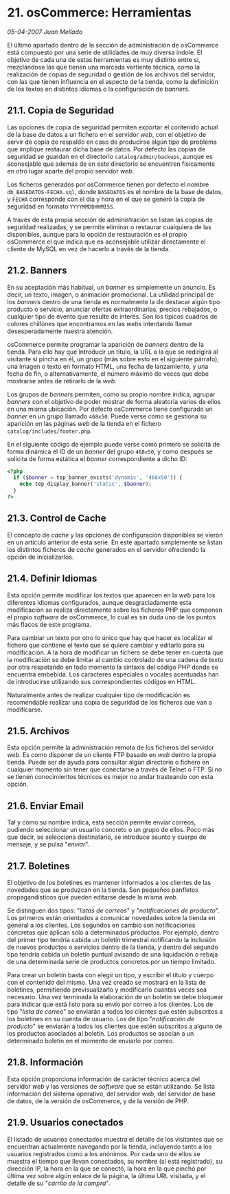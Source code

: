 # 21. osCommerce: Herramientas

_05-04-2007_ _Juan Mellado_

El último apartado dentro de la sección de administración de osCommerce está compuesto por una serie de utilidades de muy diversa índole. El objetivo de cada una de estas herramientas es muy distinto entre sí, mezclándose las que tienen una marcada vertiente técnica, como la realización de copias de seguridad o gestión de los archivos del servidor, con las que tienen influencia en el aspecto de la tienda, como la definición de los textos en distintos idiomas o la configuración de _banners_.

## 21.1. Copia de Seguridad

Las opciones de copia de seguridad permiten exportar el contenido actual de la base de datos a un fichero en el servidor _web_, con el objetivo de servir de copia de respaldo en caso de producirse algún tipo de problema que implique restaurar dicha base de datos. Por defecto las copias de seguridad se guardan en el directorio ```catalog/admin/backups```, aunque es aconsejable que además de en este directorio se encuentren físicamente en otro lugar aparte del propio servidor _web_.

Los ficheros generados por osCommerce tienen por defecto el nombre ```db_BASEDATOS-FECHA.sql```, donde ```BASEDATOS``` es el nombre de la base de datos, y ```FECHA``` corresponde con el día y hora en el que se generó la copia de seguridad en formato ```YYYYMMDDHHMISS```.

A través de esta propia sección de administración se listan las copias de seguridad realizadas, y se permite eliminar o restaurar cualquiera de las disponibles, aunque para la opción de restauración es el propio osCommerce el que indica que es aconsejable utilizar directamente el cliente de MySQL en vez de hacerlo a través de la tienda.

## 21.2. Banners

En su aceptación más habitual, un _banner_ es simplemente un anuncio. Es decir, un texto, imagen, o animación promocional. La utilidad principal de los _banners_ dentro de una tienda es normalmente la de destacar algún tipo producto o servicio, anunciar ofertas extraordinarias, precios rebajados, o cualquier tipo de evento que resulte de interés. Son los típicos cuadros de colores chillones que encontramos en las _webs_ intentando llamar desesperadamente nuestra atención.

osCommerce permite programar la aparición de _banners_ dentro de la tienda. Para ello hay que introducir un título, la URL a la que se redirigirá al visitante si pincha en él, un grupo (más sobre esto en el siguiente párrafo), una imagen o texto en formato HTML, una fecha de lanzamiento, y una fecha de fin, o alternativamente, el número máximo de veces que debe mostrarse antes de retirarlo de la _web_.

Los grupos de _banners_ permiten, como su propio nombre indica, agrupar _banners_ con el objetivo de poder mostrar de forma aleatoria varios de ellos en una misma ubicación. Por defecto osCommerce tiene configurado un _banner_ en un grupo llamado ```468x50```. Puede verse como se gestiona su aparición en las páginas _web_ de la tienda en el fichero ```catalog/includes/footer.php```.

En el siguiente código de ejemplo puede verse como primero se solicita de forma dinámica el ID de un _banner_ del grupo ```468x50```, y como después se solicita de forma estática el _banner_ correspondiente a dicho ID:

```php
<?php
  if ($banner = tep_banner_exists('dynamic', '468x50')) {
    echo tep_display_banner('static', $banner);
  }
?>
```

## 21.3. Control de Cache

El concepto de _cache_ y las opciones de configuración disponibles se vieron en un artículo anterior de esta serie. En este apartado simplemente se listan los distintos ficheros de _cache_ generados en el servidor ofreciendo la opción de inicializarlos.

## 21.4. Definir Idiomas

Esta opción permite modificar los textos que aparecen en la _web_ para los diferentes idiomas configurados, aunque desgraciadamente esta modificación se realiza directamente sobre los ficheros PHP que componen el propio _software_ de osCommerce, lo cual es sin duda uno de los puntos más flacos de este programa.

Para cambiar un texto por otro lo único que hay que hacer es localizar el fichero que contiene el texto que se quiere cambiar y editarlo para su modificación. A la hora de modificar un fichero se debe tener en cuenta que la modificación se debe limitar al cambio controlado de una cadena de texto por otra respetando en todo momento la sintaxis del código PHP donde se encuentra embebida. Los caracteres especiales o vocales acentuadas han de introducirse utilizando sus correspondientes códigos en HTML.

Naturalmente antes de realizar cualquier tipo de modificación es recomendable realizar una copia de seguridad de los ficheros que van a modificarse.

## 21.5. Archivos

Esta opción permite la administración remota de los ficheros del servidor _web_. Es como disponer de un cliente FTP basado en _web_ dentro la propia tienda. Puede ser de ayuda para consultar algún directorio o fichero en cualquier momento sin tener que conectarse a través de Telnet o FTP. Si no se tienen conocimientos técnicos es mejor no andar trasteando con esta opción.

## 21.6. Enviar Email

Tal y como su nombre indica, esta sección permite enviar correos, pudiendo seleccionar un usuario concreto o un grupo de ellos. Poco más que decir, se selecciona destinatario, se introduce asunto y cuerpo de mensaje, y se pulsa "_enviar_".

## 21.7. Boletines

El objetivo de los boletines es mantener informados a los clientes de las novedades que se produzcan en la tienda. Son pequeños panfletos propagandísticos que pueden editarse desde la misma _web_.

Se distinguen dos tipos: "_listas de correos_" y "_notificaciones de producto_". Los primeros están orientados a comunicar novedades sobre la tienda en general a los clientes. Los segundos en cambio son notificaciones concretas que aplican sólo a determinados productos. Por ejemplo, dentro del primer tipo tendría cabida un boletín trimestral notificando la inclusión de nuevos productos o servicios dentro de la tienda, y dentro del segundo tipo tendría cabida un boletín puntual avisando de una liquidación o rebaja de una determinada serie de productos concretos por un tiempo limitado.

Para crear un boletín basta con elegir un tipo, y escribir el título y cuerpo con el contenido del mismo. Una vez creado se mostrará en la lista de boletines, permitiendo previsualizarlo y modificarlo cuantas veces sea necesario. Una vez terminada la elaboración de un boletín se debe bloquear para indicar que está listo para su envío por correo a los clientes. Los de tipo "_lista de correo_" se enviarán a todos los clientes que estén subscritos a los boletines en su cuenta de usuario. Los de tipo "_notificación de producto_" se enviarán a todos los clientes que estén subscritos a alguno de los productos asociados al boletín. Los productos se asocian a un determinado boletín en el momento de enviarlo por correo.

## 21.8. Información

Esta opción proporciona información de carácter técnico acerca del servidor _web_ y las versiones de _software_ que se están utilizando. Se lista información del sistema operativo, del servidor _web_, del servidor de base de datos, de la versión de osCommerce, y de la versión de PHP.

## 21.9. Usuarios conectados

El listado de usuarios conectados muestra el detalle de los visitantes que se encuentran actualmente navegando por la tienda, incluyendo tanto a los usuarios registrados como a los anónimos. Por cada uno de ellos se muestra el tiempo que llevan conectados, su nombre (si está registrado), su dirección IP, la hora en la que se conectó, la hora en la que pinchó por última vez sobre algún enlace de la página, la última URL visitada, y el detalle de su "_carrito de la compra_".

